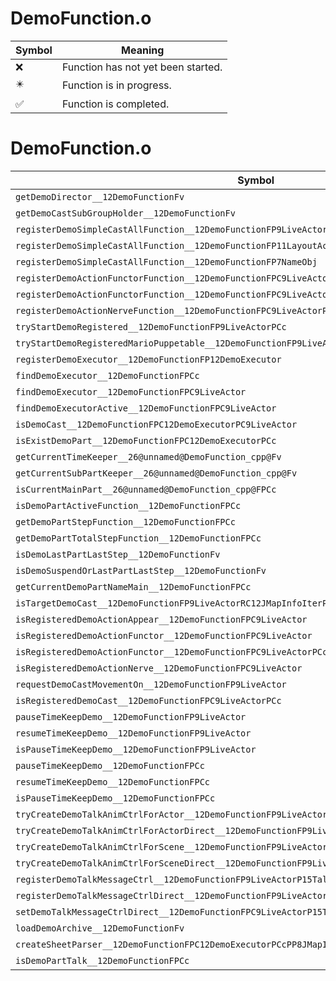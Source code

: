 # DemoFunction.o
| Symbol | Meaning 
| ------------- | ------------- 
| :x: | Function has not yet been started. 
| :eight_pointed_black_star: | Function is in progress. 
| :white_check_mark: | Function is completed. 


# DemoFunction.o
| Symbol | Decompiled? |
| ------------- | ------------- |
| `getDemoDirector__12DemoFunctionFv` | :x: |
| `getDemoCastSubGroupHolder__12DemoFunctionFv` | :x: |
| `registerDemoSimpleCastAllFunction__12DemoFunctionFP9LiveActor` | :x: |
| `registerDemoSimpleCastAllFunction__12DemoFunctionFP11LayoutActor` | :x: |
| `registerDemoSimpleCastAllFunction__12DemoFunctionFP7NameObj` | :x: |
| `registerDemoActionFunctorFunction__12DemoFunctionFPC9LiveActorRCQ22MR11FunctorBasePCc` | :x: |
| `registerDemoActionFunctorFunction__12DemoFunctionFPC9LiveActorRCQ22MR11FunctorBasePCcPCc` | :x: |
| `registerDemoActionNerveFunction__12DemoFunctionFPC9LiveActorPC5NervePCc` | :x: |
| `tryStartDemoRegistered__12DemoFunctionFP9LiveActorPCc` | :x: |
| `tryStartDemoRegisteredMarioPuppetable__12DemoFunctionFP9LiveActorPCc` | :x: |
| `registerDemoExecutor__12DemoFunctionFP12DemoExecutor` | :x: |
| `findDemoExecutor__12DemoFunctionFPCc` | :x: |
| `findDemoExecutor__12DemoFunctionFPC9LiveActor` | :x: |
| `findDemoExecutorActive__12DemoFunctionFPC9LiveActor` | :x: |
| `isDemoCast__12DemoFunctionFPC12DemoExecutorPC9LiveActor` | :x: |
| `isExistDemoPart__12DemoFunctionFPC12DemoExecutorPCc` | :x: |
| `getCurrentTimeKeeper__26@unnamed@DemoFunction_cpp@Fv` | :x: |
| `getCurrentSubPartKeeper__26@unnamed@DemoFunction_cpp@Fv` | :x: |
| `isCurrentMainPart__26@unnamed@DemoFunction_cpp@FPCc` | :x: |
| `isDemoPartActiveFunction__12DemoFunctionFPCc` | :x: |
| `getDemoPartStepFunction__12DemoFunctionFPCc` | :x: |
| `getDemoPartTotalStepFunction__12DemoFunctionFPCc` | :x: |
| `isDemoLastPartLastStep__12DemoFunctionFv` | :x: |
| `isDemoSuspendOrLastPartLastStep__12DemoFunctionFv` | :x: |
| `getCurrentDemoPartNameMain__12DemoFunctionFPCc` | :x: |
| `isTargetDemoCast__12DemoFunctionFP9LiveActorRC12JMapInfoIterPCcl` | :x: |
| `isRegisteredDemoActionAppear__12DemoFunctionFPC9LiveActor` | :x: |
| `isRegisteredDemoActionFunctor__12DemoFunctionFPC9LiveActor` | :x: |
| `isRegisteredDemoActionFunctor__12DemoFunctionFPC9LiveActorPCc` | :x: |
| `isRegisteredDemoActionNerve__12DemoFunctionFPC9LiveActor` | :x: |
| `requestDemoCastMovementOn__12DemoFunctionFP9LiveActor` | :x: |
| `isRegisteredDemoCast__12DemoFunctionFPC9LiveActorPCc` | :x: |
| `pauseTimeKeepDemo__12DemoFunctionFP9LiveActor` | :x: |
| `resumeTimeKeepDemo__12DemoFunctionFP9LiveActor` | :x: |
| `isPauseTimeKeepDemo__12DemoFunctionFP9LiveActor` | :x: |
| `pauseTimeKeepDemo__12DemoFunctionFPCc` | :x: |
| `resumeTimeKeepDemo__12DemoFunctionFPCc` | :x: |
| `isPauseTimeKeepDemo__12DemoFunctionFPCc` | :x: |
| `tryCreateDemoTalkAnimCtrlForActor__12DemoFunctionFP9LiveActorPCcPCc` | :x: |
| `tryCreateDemoTalkAnimCtrlForActorDirect__12DemoFunctionFP9LiveActorPCcPCcPCc` | :x: |
| `tryCreateDemoTalkAnimCtrlForScene__12DemoFunctionFP9LiveActorRC12JMapInfoIterPCcPCcll` | :x: |
| `tryCreateDemoTalkAnimCtrlForSceneDirect__12DemoFunctionFP9LiveActorPCcRC12JMapInfoIterPCcPCcll` | :x: |
| `registerDemoTalkMessageCtrl__12DemoFunctionFP9LiveActorP15TalkMessageCtrl` | :x: |
| `registerDemoTalkMessageCtrlDirect__12DemoFunctionFP9LiveActorP15TalkMessageCtrlPCc` | :x: |
| `setDemoTalkMessageCtrlDirect__12DemoFunctionFPC9LiveActorP15TalkMessageCtrlPCc` | :x: |
| `loadDemoArchive__12DemoFunctionFv` | :white_check_mark: |
| `createSheetParser__12DemoFunctionFPC12DemoExecutorPCcPP8JMapInfo` | :x: |
| `isDemoPartTalk__12DemoFunctionFPCc` | :x: |
